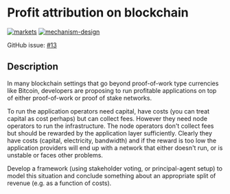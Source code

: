 # Profit attribution on blockchain

[![markets](https://img.shields.io/badge/-markets-%23f9efa9.svg?maxAge=25000)](https://github.com/vegaprotocol/research/labels/markets) [![mechanism-design](https://img.shields.io/badge/-mechanism--design-%23e0d61f.svg?maxAge=25000)](https://github.com/vegaprotocol/research/labels/mechanism-design)

GitHub issue: [#13](https://github.com/vegaprotocol/research/issues/13)

## Description

In many blockchain settings that go beyond proof-of-work type currencies like Bitcoin, developers are proposing to run profitable applications on top of either proof-of-work or proof of stake networks.

To run the application operators need capital, have costs (you can treat capital as cost perhaps) but can collect fees. However they need node operators to run the infrastructure. The node operators don't collect fees but should be rewarded by the application layer sufficiently. Clearly they have costs (capital, electricity, bandwidth) and if the reward is too low the application providers will end up with a network that either doesn't run, or is unstable or faces other problems.

Develop a framework (using stakeholder voting, or principal-agent setup) to model this situation and conclude something about an appropriate split of revenue (e.g. as a function of costs).
